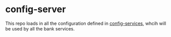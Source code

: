 # config-server

This repo loads in all the configuration defined in [config-services](https://github.com/xegai-hadgu/config-services), whcih will be used by all the bank services.
